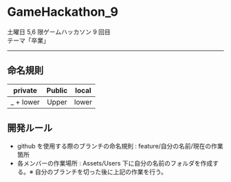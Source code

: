 # GameHackathon_9
土曜日 5,6 限ゲームハッカソン 9 回目<br>
テーマ「卒業」
***
## 命名規則
|private|Public|local|
|:--:|:--:|:--:|
|_ + lower|Upper|lower|

## 開発ルール
- github を使用する際のブランチの命名規則 : feature/自分の名前/現在の作業箇所
- 各メンバーの作業場所 : Assets/Users 下に自分の名前のフォルダを作成する。※ 自分のブランチを切った後に上記の作業を行う。
